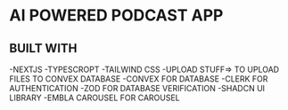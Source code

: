 # AI POWERED PODCAST APP

## BUILT WITH

-NEXTJS
-TYPESCROPT
-TAILWIND CSS
-UPLOAD STUFF=> TO UPLOAD FILES TO CONVEX DATABASE
-CONVEX FOR DATABASE
-CLERK FOR AUTHENTICATION
-ZOD FOR DATABASE VERIFICATION
-SHADCN UI LIBRARY
-EMBLA CAROUSEL FOR CAROUSEL
